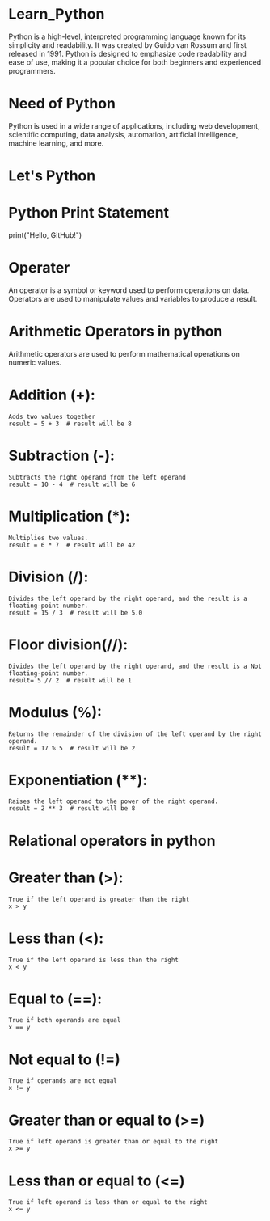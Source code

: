 # Learn_Python
Python is a high-level, interpreted programming language known for its simplicity and readability. It was created by Guido van Rossum and first released in 1991. Python is designed to emphasize code readability and ease of use, making it a popular choice for both beginners and experienced programmers.
# Need of Python
Python is used in a wide range of applications, including web development, scientific computing, data analysis, automation, artificial intelligence, machine learning, and more.
# Let's Python
# Python Print Statement
print("Hello, GitHub!")
# Operater
An operator is a symbol or keyword used to perform operations on data. Operators are used to manipulate values and variables to produce a result.
# Arithmetic Operators in python
Arithmetic operators are used to perform mathematical operations on numeric values.
  # Addition (+):
    Adds two values together
    result = 5 + 3  # result will be 8
  # Subtraction (-):
    Subtracts the right operand from the left operand
    result = 10 - 4  # result will be 6
  # Multiplication (*):
    Multiplies two values.
    result = 6 * 7  # result will be 42
  # Division (/):
    Divides the left operand by the right operand, and the result is a floating-point number.
    result = 15 / 3  # result will be 5.0
  # Floor division(//):
    Divides the left operand by the right operand, and the result is a Not floating-point number.
    result= 5 // 2  # result will be 1 
  # Modulus (%):
    Returns the remainder of the division of the left operand by the right operand.
    result = 17 % 5  # result will be 2
  # Exponentiation (**):
    Raises the left operand to the power of the right operand.
    result = 2 ** 3  # result will be 8
# Relational operators in python
  # Greater than (>):
    True if the left operand is greater than the right	
    x > y
  # Less than (<):
    True if the left operand is less than the right	
    x < y
  # Equal to (==):
    True if both operands are equal	
    x == y
  # Not equal to (!=)
    True if operands are not equal 
    x != y
  # Greater than or equal to (>=)
    True if left operand is greater than or equal to the right	
    x >= y
  # Less than or equal to (<=)
    True if left operand is less than or equal to the right	
    x <= y
